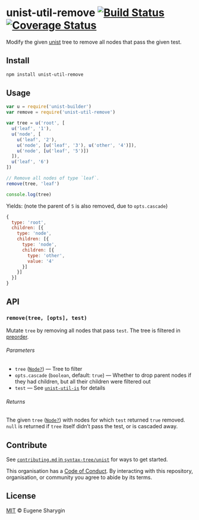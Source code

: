 # unist-util-remove [![Build Status][build-badge]][build-page] [![Coverage Status][coverage-badge]][coverage-page]

Modify the given [unist][] tree to remove all nodes that pass the given test.

## Install

```sh
npm install unist-util-remove
```

## Usage

```js
var u = require('unist-builder')
var remove = require('unist-util-remove')

var tree = u('root', [
  u('leaf', '1'),
  u('node', [
    u('leaf', '2'),
    u('node', [u('leaf', '3'), u('other', '4')]),
    u('node', [u('leaf', '5')])
  ]),
  u('leaf', '6')
])

// Remove all nodes of type `leaf`.
remove(tree, 'leaf')

console.log(tree)
```

Yields: (note the parent of `5` is also removed, due to `opts.cascade`)

```js
{
  type: 'root',
  children: [{
    type: 'node',
    children: [{
      type: 'node',
      children: [{
        type: 'other',
        value: '4'
      }]
    }]
  }]
}
```

## API

### `remove(tree, [opts], test)`

Mutate `tree` by removing all nodes that pass `test`.
The tree is filtered in [preorder][].

###### Parameters

*   `tree` ([`Node?`][node])
    — Tree to filter
*   `opts.cascade` (`boolean`, default: `true`)
    — Whether to drop parent nodes if they had children, but all their
    children were filtered out
*   `test`
    — See [`unist-util-is`][is] for details

###### Returns

The given `tree` ([`Node?`][node]) with nodes for which `test` returned `true`
removed.  `null` is returned if `tree` itself didn’t pass the test, or is
cascaded away.

## Contribute

See [`contributing.md` in `syntax-tree/unist`][contributing] for ways to get
started.

This organisation has a [Code of Conduct][coc].  By interacting with this
repository, organisation, or community you agree to abide by its terms.

## License

[MIT][] © Eugene Sharygin

[mit]: license

[unist]: https://github.com/syntax-tree/unist

[node]: https://github.com/syntax-tree/unist#node

[is]: https://github.com/syntax-tree/unist-util-is

[preorder]: https://en.wikipedia.org/wiki/Tree_traversal

[build-page]: https://travis-ci.org/syntax-tree/unist-util-remove

[build-badge]: https://travis-ci.org/syntax-tree/unist-util-remove.svg?branch=master

[coverage-page]: https://codecov.io/github/syntax-tree/unist-util-remove?branch=master

[coverage-badge]: https://img.shields.io/codecov/c/github/syntax-tree/unist-util-remove.svg?branch=master

[contributing]: https://github.com/syntax-tree/unist/blob/master/contributing.md

[coc]: https://github.com/syntax-tree/unist/blob/master/code-of-conduct.md
